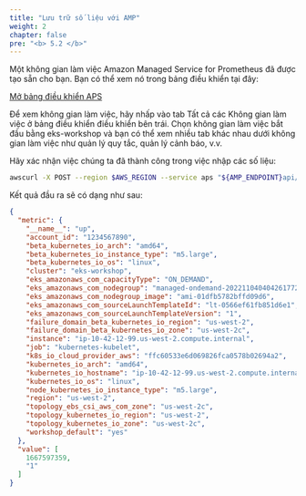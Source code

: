 ```yaml
---
title: "Lưu trữ số liệu với AMP"
weight: 2
chapter: false
pre: "<b> 5.2 </b>"
---
```


Một không gian làm việc Amazon Managed Service for Prometheus đã được tạo sẵn cho bạn. Bạn có thể xem nó trong bảng điều khiển tại đây:

[Mở bảng điều khiển APS](https://console.aws.amazon.com/prometheus/home#/workspaces)

Để xem không gian làm việc, hãy nhấp vào tab Tất cả các Không gian làm việc ở bảng điều khiển điều khiển bên trái. Chọn không gian làm việc bắt đầu bằng eks-workshop và bạn có thể xem nhiều tab khác nhau dưới không gian làm việc như quản lý quy tắc, quản lý cảnh báo, v.v.

Hãy xác nhận việc chúng ta đã thành công trong việc nhập các số liệu:

```bash
awscurl -X POST --region $AWS_REGION --service aps "${AMP_ENDPOINT}api/v1/query?query=up" | jq '.data.result[1]'
```

Kết quả đầu ra sẽ có dạng như sau:

```json
{
  "metric": {
    "__name__": "up",
    "account_id": "1234567890",
    "beta_kubernetes_io_arch": "amd64",
    "beta_kubernetes_io_instance_type": "m5.large",
    "beta_kubernetes_io_os": "linux",
    "cluster": "eks-workshop",
    "eks_amazonaws_com_capacityType": "ON_DEMAND",
    "eks_amazonaws_com_nodegroup": "managed-ondemand-2022110404042617720000001b",
    "eks_amazonaws_com_nodegroup_image": "ami-01dfb5782bffd09d6",
    "eks_amazonaws_com_sourceLaunchTemplateId": "lt-0566ef61fb851d6e1",
    "eks_amazonaws_com_sourceLaunchTemplateVersion": "1",
    "failure_domain_beta_kubernetes_io_region": "us-west-2",
    "failure_domain_beta_kubernetes_io_zone": "us-west-2c",
    "instance": "ip-10-42-12-99.us-west-2.compute.internal",
    "job": "kubernetes-kubelet",
    "k8s_io_cloud_provider_aws": "ffc60533e6d069826fca0578b02694a2",
    "kubernetes_io_arch": "amd64",
    "kubernetes_io_hostname": "ip-10-42-12-99.us-west-2.compute.internal",
    "kubernetes_io_os": "linux",
    "node_kubernetes_io_instance_type": "m5.large",
    "region": "us-west-2",
    "topology_ebs_csi_aws_com_zone": "us-west-2c",
    "topology_kubernetes_io_region": "us-west-2",
    "topology_kubernetes_io_zone": "us-west-2c",
    "workshop_default": "yes"
  },
  "value": [
    1667597359,
    "1"
  ]
}
```

